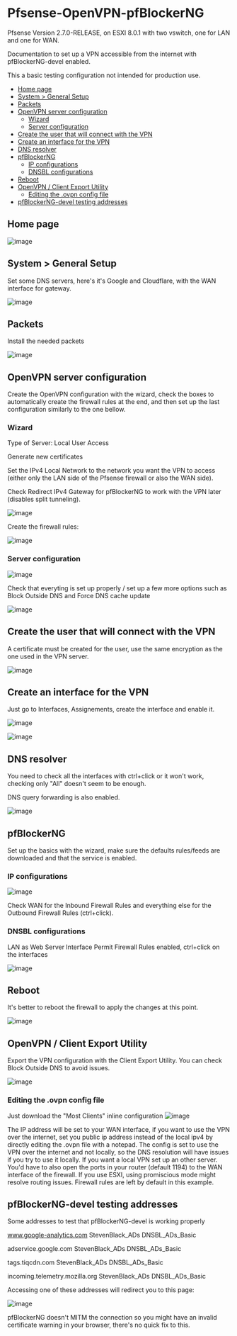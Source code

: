 # Pfsense-OpenVPN-pfBlockerNG
Pfsense Version 2.7.0-RELEASE, on ESXI 8.0.1 with two vswitch, one for LAN and one for WAN.

Documentation to set up a VPN accessible from the internet with pfBlockerNG-devel enabled.

This a basic testing configuration not intended for production use.

- [Home page](#Home-page)
- [System > General Setup](#System--General-Setup)
- [Packets](#Packets)
- [OpenVPN server configuration](#OpenVPN-server-configuration)
  - [Wizard](#Wizard)
  - [Server configuration](#Server-configuration)
- [Create the user that will connect with the VPN](#Create-the-user-that-will-connect-with-the-VPN)
- [Create an interface for the VPN](#Create-an-interface-for-the-VPN)
- [DNS resolver](#DNS-resolver)
- [pfBlockerNG](#pfBlockerNG)
  - [IP configurations](#IP-configurations)
  - [DNSBL configurations](#DNSBL-configurations)
- [Reboot](#Reboot)
- [OpenVPN / Client Export Utility](#OpenVPN--Client-Export-Utility)
  - [Editing the .ovpn config file](#Editing-the-.ovpn-config-file)
- [pfBlockerNG-devel testing addresses](#pfBlockerNG-devel-testing-addresses)

## Home page

![image](https://github.com/EMRD95/Pfsense-OpenVPN-pfBlockerNG/assets/114953576/4e1de2fd-05a8-45a7-8d8b-4fc0a61e1936)


## System > General Setup

Set some DNS servers, here's it's Google and Cloudflare, with the WAN interface for gateway.

![image](https://github.com/EMRD95/Pfsense-OpenVPN-pfBlockerNG/assets/114953576/78254d65-5461-4595-868c-22e805595680)


## Packets

Install the needed packets

![image](https://github.com/EMRD95/Pfsense-OpenVPN-pfBlockerNG/assets/114953576/2439828c-c1af-46bd-96b7-337890e1c210)

## OpenVPN server configuration

Create the OpenVPN configuration with the wizard, check the boxes to automatically create the firewall rules at the end, and then set up the last configuration similarly to the one bellow.

### Wizard
Type of Server: Local User Access

Generate new certificates

Set the IPv4 Local Network to the network you want the VPN to access (either only the LAN side of the Pfsense firewall or also the WAN side).

Check Redirect IPv4 Gateway for pfBlockerNG to work with the VPN later (disables split tunneling).

![image](https://github.com/EMRD95/Pfsense-OpenVPN-pfBlockerNG/assets/114953576/f16ddccd-3500-4e10-8cc8-b05c86d13e7f)

Create the firewall rules:

![image](https://github.com/EMRD95/Pfsense-OpenVPN-pfBlockerNG/assets/114953576/011e5d2b-43ae-4770-a4a9-cdf4e27ecbcb)

### Server configuration

![image](https://github.com/EMRD95/Pfsense-OpenVPN-pfBlockerNG/assets/114953576/9b25f88e-055b-4528-b010-112e7e9e32ed)

Check that everyting is set up properly / set up a few more options such as Block Outside DNS and Force DNS cache update

![image](https://github.com/EMRD95/Pfsense-OpenVPN-pfBlockerNG/assets/114953576/2543296f-e731-4768-809b-d50a9af35ba1)

## Create the user that will connect with the VPN

A certificate must be created for the user, use the same encryption as the one used in the VPN server.

![image](https://github.com/EMRD95/Pfsense-OpenVPN-pfBlockerNG/assets/114953576/27c96228-0075-491d-b80d-acafe894b58f)

## Create an interface for the VPN

Just go to Interfaces, Assignements, create the interface and enable it.

![image](https://github.com/EMRD95/Pfsense-OpenVPN-pfBlockerNG/assets/114953576/b91c33eb-7704-44b6-848a-e7a754f61d33)

![image](https://github.com/EMRD95/Pfsense-OpenVPN-pfBlockerNG/assets/114953576/1ec6dcbf-f783-4cfe-bdfe-d5a9fd69a588)

## DNS resolver

You need to check all the interfaces with ctrl+click or it won't work, checking only "All" doesn't seem to be enough.

DNS query forwarding is also enabled.

![image](https://github.com/EMRD95/Pfsense-OpenVPN-pfBlockerNG/assets/114953576/86487083-95b6-449f-b740-3c256bce71f9)

## pfBlockerNG

Set up the basics with the wizard, make sure the defaults rules/feeds are downloaded and that the service is enabled.

### IP configurations

![image](https://github.com/EMRD95/Pfsense-OpenVPN-pfBlockerNG/assets/114953576/1b65b04f-40e5-46d9-adab-a7127b5a09b2)

Check WAN for the Inbound Firewall Rules and everything else for the Outbound Firewall Rules (ctrl+click).

### DNSBL configurations

LAN as Web Server Interface
Permit Firewall Rules enabled, ctrl+click on the interfaces

![image](https://github.com/EMRD95/Pfsense-OpenVPN-pfBlockerNG/assets/114953576/a52ce528-7529-4809-94dd-56ba400f2547)

## Reboot

It's better to reboot the firewall to apply the changes at this point.

![image](https://github.com/EMRD95/Pfsense-OpenVPN-pfBlockerNG/assets/114953576/584d9483-1b11-4101-9ce6-91a38c1b5ab2)


## OpenVPN / Client Export Utility

Export the VPN configuration with the Client Export Utility.
You can check Block Outside DNS to avoid issues.

![image](https://github.com/EMRD95/Pfsense-OpenVPN-pfBlockerNG/assets/114953576/3b4f96bf-5ed4-4912-9752-3aa5564a362f)

### Editing the .ovpn config file

Just download the "Most Clients" inline configuration
![image](https://github.com/EMRD95/Pfsense-OpenVPN-pfBlockerNG/assets/114953576/5cf79f6d-ad67-4586-9ce7-b315c64920e6)

The IP address will be set to your WAN interface, if you want to use the VPN over the internet, set you public ip address instead of the local ipv4 by directly editing the .ovpn file with a notepad.
The config is set to use the VPN over the internet and not locally, so the DNS resolution will have issues if you try to use it locally. If you want a local VPN set up an other server.
You'd have to also open the ports in your router (default 1194) to the WAN interface of the firewall.
If you use ESXI, using promiscious mode might resolve routing issues.
Firewall rules are left by default in this example.

## pfBlockerNG-devel testing addresses

Some addresses to test that pfBlockerNG-devel is working properly

www.google-analytics.com	StevenBlack_ADs
DNSBL_ADs_Basic

adservice.google.com	StevenBlack_ADs
DNSBL_ADs_Basic

tags.tiqcdn.com	StevenBlack_ADs
DNSBL_ADs_Basic

incoming.telemetry.mozilla.org	StevenBlack_ADs
DNSBL_ADs_Basic

Accessing one of these addresses will redirect you to this page:

![image](https://github.com/EMRD95/Pfsense-OpenVPN-pfBlockerNG/assets/114953576/de62e918-f47b-4ffd-99c4-41b3fd52811a)

pfBlockerNG doesn't MITM the connection so you might have an invalid certificate warning in your browser, there's no quick fix to this.
